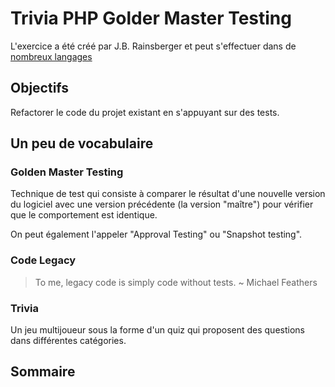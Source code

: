 # Trivia PHP Golder Master Testing

L'exercice a été créé par J.B. Rainsberger et peut s'effectuer dans de [nombreux langages](https://github.com/jbrains/trivia) 

## Objectifs

Refactorer le code du projet existant en s'appuyant sur des tests.

## Un peu de vocabulaire

### Golden Master Testing

Technique de test qui consiste à comparer le résultat d'une nouvelle version du logiciel avec une version précédente (la version "maître") pour vérifier que le comportement est identique.

On peut également l'appeler "Approval Testing" ou "Snapshot testing".

### Code Legacy

> To me, legacy code is simply code without tests. ~ Michael Feathers

### Trivia

Un jeu multijoueur sous la forme d'un quiz qui proposent des questions dans différentes catégories.

## Sommaire

